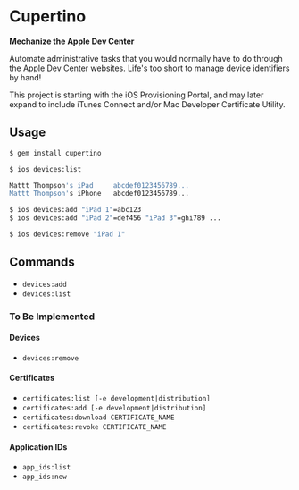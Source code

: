 # Cupertino
**Mechanize the Apple Dev Center**

Automate administrative tasks that you would normally have to do through the Apple Dev Center websites. Life's too short to manage device identifiers by hand!

This project is starting with the iOS Provisioning Portal, and may later expand to include iTunes Connect and/or Mac Developer Certificate Utility.

## Usage

```sh
$ gem install cupertino
```

```sh
$ ios devices:list

Mattt Thompson's iPad     abcdef0123456789...
Mattt Thompson's iPhone   abcdef0123456789...

$ ios devices:add "iPad 1"=abc123
$ ios devices:add "iPad 2"=def456 "iPad 3"=ghi789 ...

$ ios devices:remove "iPad 1"
```

## Commands

- `devices:add`
- `devices:list`

### To Be Implemented

#### Devices

- `devices:remove`

#### Certificates

- `certificates:list [-e development|distribution]`
- `certificates:add [-e development|distribution]`
- `certificates:download CERTIFICATE_NAME`
- `certificates:revoke CERTIFICATE_NAME`

#### Application IDs

- `app_ids:list`
- `app_ids:new`
